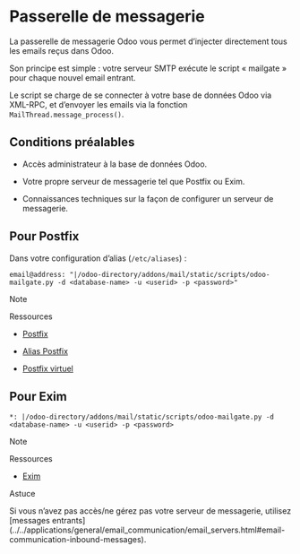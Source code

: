 # Passerelle de messagerie

La passerelle de messagerie Odoo vous permet d’injecter directement tous les
emails reçus dans Odoo.

Son principe est simple : votre serveur SMTP exécute le script « mailgate »
pour chaque nouvel email entrant.

Le script se charge de se connecter à votre base de données Odoo via XML-RPC,
et d’envoyer les emails via la fonction `MailThread.message_process()`.

## Conditions préalables

  * Accès administrateur à la base de données Odoo.

  * Votre propre serveur de messagerie tel que Postfix ou Exim.

  * Connaissances techniques sur la façon de configurer un serveur de messagerie.

## Pour Postfix

Dans votre configuration d’alias (`/etc/aliases`) :

    
    
    email@address: "|/odoo-directory/addons/mail/static/scripts/odoo-mailgate.py -d <database-name> -u <userid> -p <password>"
    

Note

Ressources

  * [Postfix](http://www.postfix.org/documentation.html)

  * [Alias Postfix](http://www.postfix.org/aliases.5.html)

  * [Postfix virtuel](http://www.postfix.org/virtual.8.html)

## Pour Exim

    
    
    *: |/odoo-directory/addons/mail/static/scripts/odoo-mailgate.py -d <database-name> -u <userid> -p <password>
    

Note

Ressources

  * [Exim](https://www.exim.org/docs.html)

Astuce

Si vous n’avez pas accès/ne gérez pas votre serveur de messagerie, utilisez
[messages
entrants](../../applications/general/email_communication/email_servers.html#email-
communication-inbound-messages).

